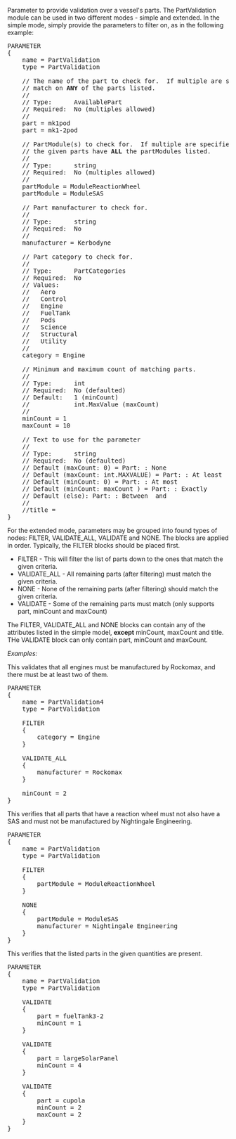 Parameter to provide validation over a vessel's parts.  The PartValidation module can be used in two different modes - simple and extended.  In the simple mode, simply provide the parameters to filter on, as in the following example:

<pre>
PARAMETER
{
    name = PartValidation
    type = PartValidation

    // The name of the part to check for.  If multiple are specified, will
    // match on <strong>ANY</strong> of the parts listed.
    //
    // Type:      AvailablePart
    // Required:  No (multiples allowed)
    //
    part = mk1pod
    part = mk1-2pod

    // PartModule(s) to check for.  If multiple are specified, requires that
    // the given parts have <strong>ALL</strong> the partModules listed.
    //
    // Type:      string
    // Required:  No (multiples allowed)
    //
    partModule = ModuleReactionWheel
    partModule = ModuleSAS

    // Part manufacturer to check for.
    //
    // Type:      string
    // Required:  No
    //
    manufacturer = Kerbodyne

    // Part category to check for.
    //
    // Type:      PartCategories
    // Required:  No
    // Values:
    //   Aero
    //   Control
    //   Engine
    //   FuelTank
    //   Pods
    //   Science
    //   Structural
    //   Utility
    //
    category = Engine

    // Minimum and maximum count of matching parts.
    //
    // Type:      int
    // Required:  No (defaulted)
    // Default:   1 (minCount)
    //            int.MaxValue (maxCount)
    //
    minCount = 1
    maxCount = 10

    // Text to use for the parameter
    //
    // Type:      string
    // Required:  No (defaulted)
    // Default (maxCount: 0) = Part: <attributes>: None
    // Default (maxCount: int.MAXVALUE) = Part: <attributes>: At least <minCount>
    // Default (minCount: 0) = Part: <attributes>: At most <maxCount>
    // Default (minCount: maxCount ) = Part: <attributes>: Exactly <minCount>
    // Default (else): Part: <attributes>: Between <minCount> and <maxCount>
    //
    //title =
}
</pre>

For the extended mode, parameters may be grouped into found types of nodes: FILTER, VALIDATE_ALL, VALIDATE and NONE.  The blocks are applied in order.  Typically, the FILTER blocks should be placed first.
* FILTER - This will filter the list of parts down to the ones that match the given criteria.
* VALIDATE_ALL - All remaining parts (after filtering) must match the given criteria.
* NONE - None of the remaining parts (after filtering) should match the given criteria.
* VALIDATE - Some of the remaining parts must match (only supports part, minCount and maxCount)

The FILTER, VALIDATE_ALL and NONE blocks can contain any of the attributes listed in the simple model, **except** minCount, maxCount and title.  THe VALIDATE block can only contain part, minCount and maxCount.

*Examples:*

This validates that all engines must be manufactured by Rockomax, and there must be at least two of them.

<pre>
PARAMETER
{
    name = PartValidation4
    type = PartValidation

    FILTER
    {
        category = Engine
    }

    VALIDATE_ALL
    {
        manufacturer = Rockomax
    }

    minCount = 2
}
</pre>

This verifies that all parts that have a reaction wheel must not also have a SAS and must not be manufactured by Nightingale Engineering.

<pre>
PARAMETER
{
    name = PartValidation
    type = PartValidation

    FILTER
    {
        partModule = ModuleReactionWheel
    }

    NONE
    {
        partModule = ModuleSAS
        manufacturer = Nightingale Engineering
    }
}
</pre>

This verifies that the listed parts in the given quantities are present.

<pre>
PARAMETER
{
    name = PartValidation
    type = PartValidation

    VALIDATE
    {
        part = fuelTank3-2
        minCount = 1
    }

    VALIDATE
    {
        part = largeSolarPanel
        minCount = 4
    }

    VALIDATE
    {
        part = cupola
        minCount = 2
        maxCount = 2
    }
}
</pre>
